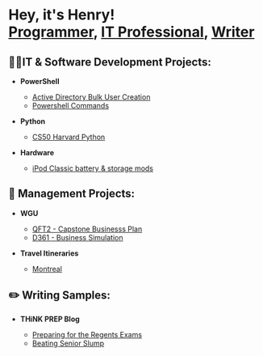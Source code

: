 <h1>Hey, it's Henry! <br/><a href="https://github.com/thethirdbirthday">Programmer</a>, <a href=>IT Professional</a>, <a href=>Writer</a>

<h2>👨‍💻IT & Software Development Projects:</h2>


- <b>PowerShell</b>

  - [Active Directory Bulk User Creation](https://github.com/thethirdbirthday/Active-Directory)
  - [Powershell Commands](https://github.com/thethirdbirthday/powershell-commands-practice)

- <b>Python</b>
  - [CS50 Harvard Python](https://github.com/thethirdbirthday/harvard_python)

- <b> Hardware </b>

  - [iPod Classic battery & storage mods](https://github.com/thethirdbirthday/iPod-5th-Gen-Mod)
  
<h2>📆 Management Projects:</h2>

- <b>WGU</b>
  - [QFT2 - Capstone Businesss Plan](https://github.com/thethirdbirthday/qft_capstone_hskim)
  - [D361 - Business Simulation](https://github.com/thethirdbirthday/d361_hskim)
  
- <b>Travel Itineraries</b>

  - [Montreal](https://github.com/thethirdbirthday/montreal_presentation/blob/0d73c9d8a33990c10b7784a9bbd7ad6380b45a55/README.md)

<h2>✏️ Writing Samples:</h2>

- <b>THiNK PREP Blog</b>

  - [Preparing for the Regents Exams](https://www.thinkprepny.com/post/2019/05/02/the-importance-of-regents-exams-how-to-prep-for-it)
  - [Beating Senior Slump](https://www.thinkprepny.com/post/2018/02/09/tips-to-avoid-the-dreaded-senior-slump)
